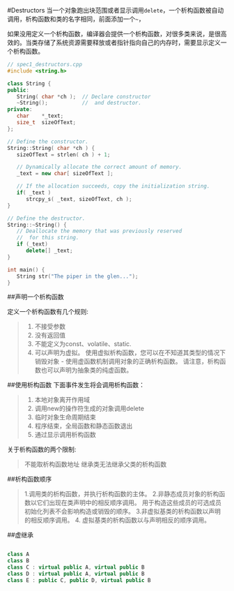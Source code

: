 #Destructors
当一个对象跑出块范围或者显示调用`delete`，一个析构函数被自动调用，析构函数和类的名字相同，前面添加一个`~`，

如果没用定义一个析构函数，编译器会提供一个析构函数，对很多类来说，是很高效的。当类存储了系统资源需要释放或者指针指向自己的内存时，需要显示定义一个析构函数。

```c++ {.line-numbers}
// spec1_destructors.cpp
#include <string.h>

class String {
public:
   String( char *ch );  // Declare constructor
   ~String();           //  and destructor.
private:
   char    *_text;
   size_t  sizeOfText;
};

// Define the constructor.
String::String( char *ch ) {
   sizeOfText = strlen( ch ) + 1;

   // Dynamically allocate the correct amount of memory.
   _text = new char[ sizeOfText ];

   // If the allocation succeeds, copy the initialization string.
   if( _text )
      strcpy_s( _text, sizeOfText, ch );
}

// Define the destructor.
String::~String() {
   // Deallocate the memory that was previously reserved
   //  for this string.
   if (_text)
      delete[] _text;
}

int main() {
   String str("The piper in the glen...");
}

```

##声明一个析构函数

定义一个析构函数有几个规则:
>1. 不接受参数
>2. 没有返回值
>3. 不能定义为const、volatile、static.
>4. 可以声明为虚拟。 使用虚拟析构函数，您可以在不知道其类型的情况下销毁对象 - 使用虚函数机制调用对象的正确析构函数。 请注意，析构函数也可以声明为抽象类的纯虚函数。

##使用析构函数
下面事件发生将会调用析构函数：
>1. 本地对象离开作用域
>2. 调用new的操作符生成的对象调用delete
>3. 临时对象生命周期结束
>4. 程序结束，全局函数和静态函数退出
>5. 通过显示调用析构函数

关于析构函数的两个限制:
>不能取析构函数地址
>继承类无法继承父类的析构函数


##析构函数顺序
>1.调用类的析构函数，并执行析构函数的主体。
>2.非静态成员对象的析构函数以它们出现在类声明中的相反顺序调用。 用于构造这些成员的可选成员初始化列表不会影响构造或销毁的顺序。
>3.非虚拟基类的析构函数以声明的相反顺序调用。
>4. 虚拟基类的析构函数以与声明相反的顺序调用。


##虚继承
```c++ {.line-numbers}

class A
class B
class C : virtual public A, virtual public B
class D : virtual public A, virtual public B
class E : public C, public D, virtual public B
```

